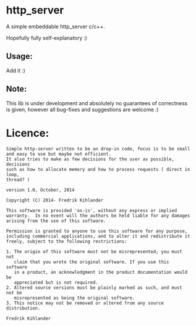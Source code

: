 http_server
===========

A simple embeddable http_server c/c++.

Hopefully fully self-explanatory :)

Usage:
------
Add it :)

Note:
-----

This lib is under development and absolutely no guarantees of correctness is given, however all bug-fixes and suggestions are welcome :)

# Licence:

```
Simple http-server written to be an drop-in code, focus is to be small
and easy to use but maybe not efficient.
It also tries to make as few decisions for the user as possible, decisions
such as how to allocate memory and how to process requests ( direct in loop,
thread? )

version 1.0, October, 2014

Copyright (C) 2014- Fredrik Kihlander

This software is provided 'as-is', without any express or implied
warranty.  In no event will the authors be held liable for any damages
arising from the use of this software.

Permission is granted to anyone to use this software for any purpose,
including commercial applications, and to alter it and redistribute it
freely, subject to the following restrictions:

1. The origin of this software must not be misrepresented; you must not
   claim that you wrote the original software. If you use this software
   in a product, an acknowledgment in the product documentation would be
   appreciated but is not required.
2. Altered source versions must be plainly marked as such, and must not be
   misrepresented as being the original software.
3. This notice may not be removed or altered from any source distribution.

Fredrik Kihlander
```

